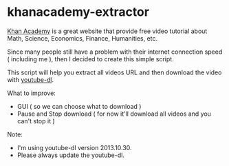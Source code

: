 khanacademy-extractor
=====================

[Khan Academy][1] is a great website that provide free video tutorial about Math, Science, Economics, Finance, Humanities, etc.

Since many people still have a problem with their internet connection speed ( including me ), then I decided to create this simple script.

This script will help you extract all videos URL and then download the video with [youtube-dl][2].

What to improve:
* GUI ( so we can choose what to download )
* Pause and Stop download ( for now it'll download all videos and you can't stop it )

Note:
* I'm using youtube-dl version 2013.10.30.
* Please always update the youtube-dl. 

[1]: https://www.khanacademy.org
[2]: http://rg3.github.io/youtube-dl/
